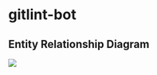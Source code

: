 # gitlint-bot

## Entity Relationship Diagram

[![](https://mermaid.ink/img/eyJjb2RlIjoiZXJEaWFncmFtXG4gICAgICAgIFVTRVIgIHx8LS18eyBDT01NSVQgOiBwdXNoZXNcbiAgICAgICAgQ09NTUlUICB9by0tb3sgQ09NTUlULURJQUdOT1NJUyA6IGhhc1xuXG4iLCJtZXJtYWlkIjp7InRoZW1lIjoiZGVmYXVsdCJ9LCJ1cGRhdGVFZGl0b3IiOmZhbHNlfQ)](https://mermaid-js.github.io/mermaid-live-editor/#/edit/eyJjb2RlIjoiZXJEaWFncmFtXG4gICAgICAgIFVTRVIgIHx8LS18eyBDT01NSVQgOiBwdXNoZXNcbiAgICAgICAgQ09NTUlUICB9by0tb3sgQ09NTUlULURJQUdOT1NJUyA6IGhhc1xuXG4iLCJtZXJtYWlkIjp7InRoZW1lIjoiZGVmYXVsdCJ9LCJ1cGRhdGVFZGl0b3IiOmZhbHNlfQ)
